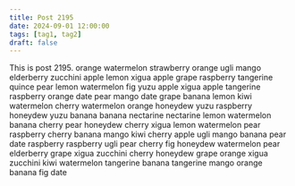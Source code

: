 ```yaml
---
title: Post 2195
date: 2024-09-01 12:00:00
tags: [tag1, tag2]
draft: false
---
```

This is post 2195.
orange
watermelon
strawberry
orange
ugli
mango
elderberry
zucchini
apple
lemon
xigua
apple
grape
raspberry
tangerine
quince
pear
lemon
watermelon
fig
yuzu
apple
xigua
apple
tangerine
raspberry
orange
date
pear
mango
date
grape
banana
lemon
kiwi
watermelon
cherry
watermelon
orange
honeydew
yuzu
raspberry
honeydew
yuzu
banana
banana
nectarine
nectarine
lemon
watermelon
banana
cherry
pear
honeydew
cherry
xigua
lemon
watermelon
pear
raspberry
cherry
banana
mango
kiwi
cherry
apple
ugli
mango
banana
pear
date
raspberry
raspberry
ugli
pear
cherry
fig
honeydew
watermelon
pear
elderberry
grape
xigua
zucchini
cherry
honeydew
grape
orange
xigua
zucchini
kiwi
watermelon
tangerine
banana
tangerine
mango
orange
banana
fig
date

